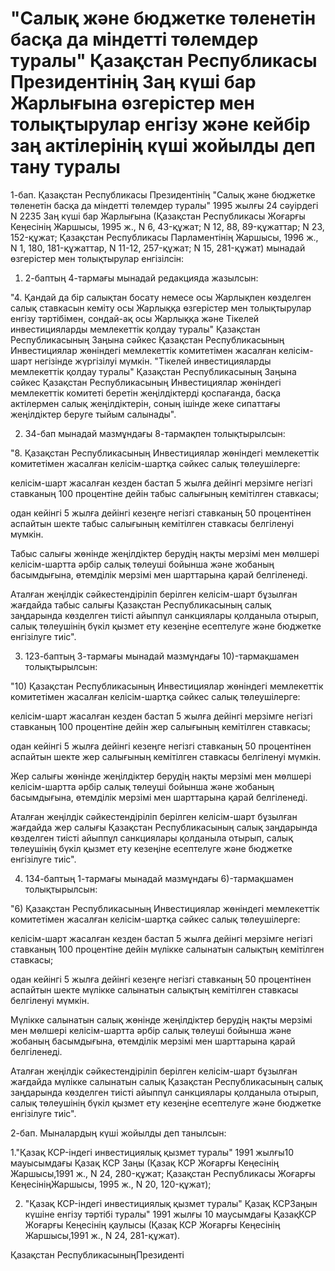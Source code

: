 # "Салық және бюджетке төленетiн басқа да мiндеттi төлемдер туралы" Қазақстан Республикасы Президентiнiң Заң күшi бар Жарлығына өзгерiстер мен толықтырулар енгiзу және кейбiр заң актiлерiнiң күшi жойылды деп тану туралы

1-бап. Қазақстан Республикасы Президентiнiң "Салық және бюджетке төленетiн басқа да мiндеттi төлемдер туралы" 1995 жылғы 24 сәуiрдегi N 2235 Заң күшi бар Жарлығына (Қазақстан Республикасы Жоғарғы Кеңесiнiң Жаршысы, 1995 ж., N 6, 43-құжат; N 12, 88, 89-құжаттар; N 23, 152-құжат; Қазақстан Республикасы Парламентiнiң Жаршысы, 1996 ж., N 1, 180, 181-құжаттар, N 11-12, 257-құжат; N 15, 281-құжат) мынадай өзгерiстер мен толықтырулар енгiзiлсiн:

1. 2-баптың 4-тармағы мынадай редакцияда жазылсын:

"4. Қандай да бiр салықтан босату немесе осы Жарлықпен көзделген салық ставкасын кемiту осы Жарлыққа өзгерiстер мен толықтырулар енгiзу тәртiбiмен, сондай-ақ осы Жарлыққа және Тiкелей инвестицияларды мемлекеттiк қолдау туралы" Қазақстан Республикасының Заңына сәйкес Қазақстан Республикасының Инвестициялар жөнiндегi мемлекеттiк комитетiмен жасалған келiсiм-шарт негiзiнде жүргiзiлуi мүмкiн. "Тiкелей инвестицияларды мемлекеттiк қолдау туралы" Қазақстан Республикасының Заңына сәйкес Қазақстан Республикасының Инвестициялар жөнiндегi мемлекеттiк комитетi беретiн жеңiлдiктердi қоспағанда, басқа актiлермен салық жеңiлдiктерiн, соның iшiнде жеке сипаттағы жеңiлдiктер беруге тыйым салынады".

2. 34-бап мынадай мазмұндағы 8-тармақпен толықтырылсын:

"8. Қазақстан Республикасының Инвестициялар жөнiндегi мемлекеттiк комитетiмен жасалған келiсiм-шартқа сәйкес салық төлеушiлерге:

келiсiм-шарт жасалған кезден бастап 5 жылға дейiнгi мерзiмге негiзгi ставканың 100 процентiне дейiн табыс салығының кемiтiлген ставкасы;

одан кейiнгi 5 жылға дейiнгi кезеңге негiзгi ставканың 50 процентiнен аспайтын шекте табыс салығының кемiтiлген ставкасы белгiленуi мүмкiн.

Табыс салығы жөнiнде жеңiлдiктер берудiң нақты мерзiмi мен мөлшерi келiсiм-шартта әрбiр салық төлеушi бойынша және жобаның басымдығына, өтемдiлiк мерзiмi мен шарттарына қарай белгiленедi.

Аталған жеңiлдiк сәйкестендiрiлiп берiлген келiсiм-шарт бұзылған жағдайда табыс салығы Қазақстан Республикасының салық заңдарында көзделген тиiстi айыппұл санкциялары қолданыла отырып, салық төлеушiнiң бүкiл қызмет ету кезеңiне есептелуге және бюджетке енгiзiлуге тиiс".

3. 123-баптың 3-тармағы мынадай мазмұндағы 10)-тармақшамен толықтырылсын:

"10) Қазақстан Республикасының Инвестициялар жөнiндегi мемлекеттiк комитетiмен жасалған келiсiм-шартқа сәйкес салық төлеушiлерге:

келiсiм-шарт жасалған кезден бастап 5 жылға дейiнгi мерзiмге негiзгi ставканың 100 процентiне дейiн жер салығының кемiтiлген ставкасы;

одан кейiнгi 5 жылға дейiнгi кезеңге негiзгi ставканың 50 процентiнен аспайтын шекте жер салығының кемiтiлген ставкасы белгiленуi мүмкiн.

Жер салығы жөнiнде жеңiлдiктер берудiң нақты мерзiмi мен мөлшерi келiсiм-шартта әрбiр салық төлеушi бойынша және жобаның басымдығына, өтемдiлiк мерзiмi мен шарттарына қарай белгiленедi.

Аталған жеңiлдiк сәйкестендiрiлiп берiлген келiсiм-шарт бұзылған жағдайда жер салығы Қазақстан Республикасының салық заңдарында көзделген тиiстi айыппұл санкциялары қолданыла отырып, салық төлеушiнiң бүкiл қызмет ету кезеңiне есептелуге және бюджетке енгiзiлуге тиiс".

4. 134-баптың 1-тармағы мынадай мазмұндағы 6)-тармақшамен толықтырылсын:

"6) Қазақстан Республикасының Инвестициялар жөнiндегi мемлекеттiк комитетiмен жасалған келiсiм-шартқа сәйкес салық төлеушiлерге:

келiсiм-шарт жасалған кезден бастап 5 жылға дейiнгi мерзiмге негiзгi ставканың 100 процентiне дейiн мүлiкке салынатын салықтың кемiтiлген ставкасы;

одан кейiнгi 5 жылға дейiнгi кезеңге негiзгi ставканың 50 процентiнен аспайтын шекте мүлiкке салынатын салықтың кемiтiлген ставкасы белгiленуi мүмкiн.

Мүлiкке салынатын салық жөнiнде жеңiлдiктер берудiң нақты мерзiмi мен мөлшерi келiсiм-шартта әрбiр салық төлеушi бойынша және жобаның басымдығына, өтемдiлiк мерзiмi мен шарттарына қарай белгiленедi.

Аталған жеңiлдiк сәйкестендiрiлiп берiлген келiсiм-шарт бұзылған жағдайда мүлiкке салынатын салық Қазақстан Республикасының салық заңдарында көзделген тиiстi айыппұл санкциялары қолданыла отырып, салық төлеушiнiң бүкiл қызмет ету кезеңiне есептелуге және бюджетке енгiзiлуге тиiс".

2-бап. Мыналардың күшi жойылды деп танылсын:

1."Қазақ КСР-iндегi инвестициялық қызмет туралы" 1991 жылғы10 мауысымдағы Қазақ КСР Заңы (Қазақ КСР Жоғарғы Кеңесiнiң Жаршысы,1991 ж., N 24, 280-құжат; Қазақстан Республикасы Жоғарғы КеңесiнiңЖаршысы, 1995 ж., N 20, 120-құжат);

2. "Қазақ КСР-iндегi инвестициялық қызмет туралы" Қазақ КСРЗаңын күшiне енгiзу тәртiбi туралы" 1991 жылғы 10 маусымдағы ҚазақКСР Жоғарғы Кеңесiнiң қаулысы (Қазақ КСР Жоғарғы Кеңесiнiң Жаршысы,1991 ж., N 24, 281-құжат).

Қазақстан РеспубликасыныңПрезидентi

